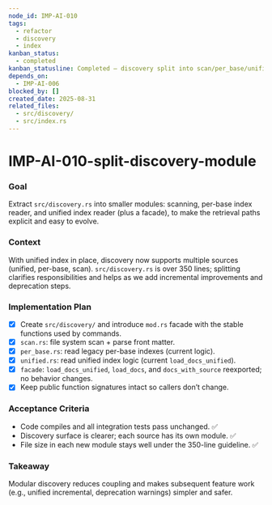 ```yaml
---
node_id: IMP-AI-010
tags:
  - refactor
  - discovery
  - index
kanban_status:
  - completed
kanban_statusline: Completed — discovery split into scan/per_base/unified with facade.
depends_on:
  - IMP-AI-006
blocked_by: []
created_date: 2025-08-31
related_files:
  - src/discovery/
  - src/index.rs
---
```


# IMP-AI-010-split-discovery-module

### **Goal**
Extract `src/discovery.rs` into smaller modules: scanning, per-base index reader, and unified index reader (plus a facade), to make the retrieval paths explicit and easy to evolve.

### **Context**
With unified index in place, discovery now supports multiple sources (unified, per-base, scan). `src/discovery.rs` is over 350 lines; splitting clarifies responsibilities and helps as we add incremental improvements and deprecation steps.

### **Implementation Plan**
- [x] Create `src/discovery/` and introduce `mod.rs` facade with the stable functions used by commands.
- [x] `scan.rs`: file system scan + parse front matter.
- [x] `per_base.rs`: read legacy per-base indexes (current logic).
- [x] `unified.rs`: read unified index logic (current `load_docs_unified`).
- [x] `facade`: `load_docs_unified`, `load_docs`, and `docs_with_source` reexported; no behavior changes.
- [x] Keep public function signatures intact so callers don’t change.

### **Acceptance Criteria**
- Code compiles and all integration tests pass unchanged. ✅
- Discovery surface is clearer; each source has its own module. ✅
- File size in each new module stays well under the 350-line guideline. ✅

### **Takeaway**
Modular discovery reduces coupling and makes subsequent feature work (e.g., unified incremental, deprecation warnings) simpler and safer.
